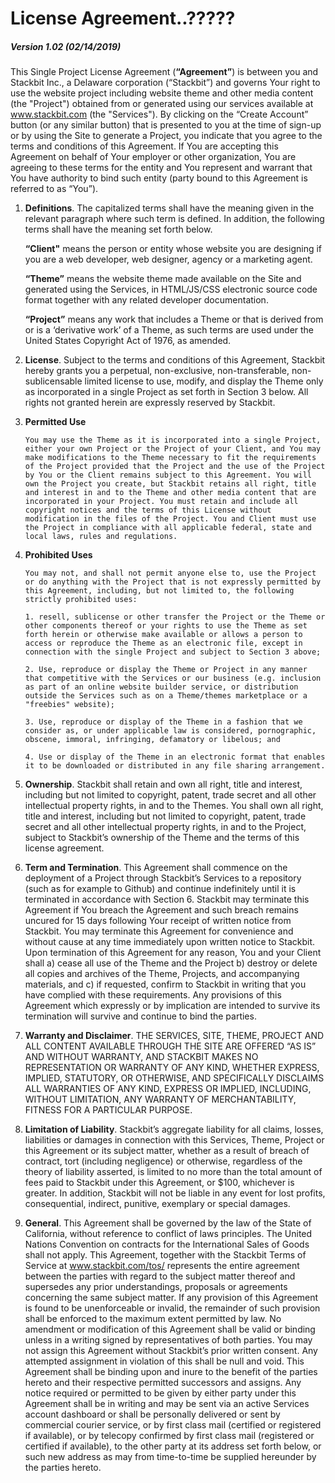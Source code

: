 # License Agreement..?????
##### Version 1.02 (02/14/2019)

This Single Project License Agreement (**“Agreement”**) is between you and Stackbit Inc., a Delaware corporation (“Stackbit”) and governs Your right to use the website project including website theme and other media content (the "Project") obtained from or generated using our services available at www.stackbit.com (the "Services"). By clicking on the “Create Account” button (or any similar button) that is presented to you at the time of sign-up or by using the Site to generate a Project, you indicate that you agree to the terms and conditions of this Agreement. If You are accepting this Agreement on behalf of Your employer or other organization, You are agreeing to these terms for the entity and You represent and warrant that You have authority to bind such entity (party bound to this Agreement is referred to as “You”). 

1. **Definitions**. The capitalized terms shall have the meaning given in the relevant paragraph where such term is defined. In addition, the following terms shall have the meaning set forth below.

   **“Client"** means the person or entity whose website you are designing if you are a web developer, web designer, agency or a marketing agent.
   
   **“Theme”** means the website theme made available on the Site and generated using the Services, in HTML/JS/CSS electronic source code format together with any related developer documentation.
   
   **“Project”** means any work that includes a Theme or that is derived from or is a ‘derivative work’ of a Theme, as such terms are used under the United States Copyright Act of 1976, as amended.

2.	**License**. Subject to the terms and conditions of this Agreement, Stackbit hereby grants you a perpetual, non-exclusive, non-transferable, non-sublicensable limited license to use, modify, and display the Theme only as incorporated in a single Project as set forth in Section 3 below. All rights not granted herein are expressly reserved by Stackbit.

3.	**Permitted Use**

        You may use the Theme as it is incorporated into a single Project, either your own Project or the Project of your Client, and You may make modifications to the Theme necessary to fit the requirements of the Project provided that the Project and the use of the Project by You or the Client remains subject to this Agreement. You will own the Project you create, but Stackbit retains all right, title and interest in and to the Theme and other media content that are incorporated in your Project. You must retain and include all copyright notices and the terms of this License without modification in the files of the Project. You and Client must use the Project in compliance with all applicable federal, state and local laws, rules and regulations.

4.	**Prohibited Uses**

        You may not, and shall not permit anyone else to, use the Project or do anything with the Project that is not expressly permitted by this Agreement, including, but not limited to, the following strictly prohibited uses:

        1. resell, sublicense or other transfer the Project or the Theme or other components thereof or your rights to use the Theme as set forth herein or otherwise make available or allows a person to access or reproduce the Theme as an electronic file, except in connection with the single Project and subject to Section 3 above;
    
        2. Use, reproduce or display the Theme or Project in any manner that competitive with the Services or our business (e.g. inclusion as part of an online website builder service, or distribution outside the Services such as on a Theme/themes marketplace or a "freebies" website);
    
        3. Use, reproduce or display of the Theme in a fashion that we consider as, or under applicable law is considered, pornographic, obscene, immoral, infringing, defamatory or libelous; and
    
        4. Use or display of the Theme in an electronic format that enables it to be downloaded or distributed in any file sharing arrangement.

5.	**Ownership**. Stackbit shall retain and own all right, title and interest, including but not limited to copyright, patent, trade secret and all other intellectual property rights, in and to the Themes. You shall own all right, title and interest, including but not limited to copyright, patent, trade secret and all other intellectual property rights, in and to the Project, subject to Stackbit’s ownership of the Theme and the terms of this license agreement.

6.	**Term and Termination**.  This Agreement shall commence on the deployment of a Project through Stackbit’s Services to a repository (such as for example to Github) and continue indefinitely until it is terminated in accordance with Section 6. Stackbit may terminate this Agreement if You breach the Agreement and such breach remains uncured for 15 days following Your receipt of written notice from Stackbit. You may terminate this Agreement for convenience and without cause at any time immediately upon written notice to Stackbit. Upon termination of this Agreement for any reason, You and your Client shall a) cease all use of the Theme and the Project b) destroy or delete all copies and archives of the Theme, Projects, and accompanying materials, and c) if requested, confirm to Stackbit in writing that you have complied with these requirements. Any provisions of this Agreement which expressly or by implication are intended to survive its termination will survive and continue to bind the parties.

7.	**Warranty and Disclaimer**. THE SERVICES, SITE, THEME, PROJECT AND ALL CONTENT AVAILABLE THROUGH THE SITE ARE OFFERED “AS IS” AND WITHOUT WARRANTY, AND STACKBIT MAKES NO REPRESENTATION OR WARRANTY OF ANY KIND, WHETHER EXPRESS, IMPLIED, STATUTORY, OR OTHERWISE, AND SPECIFICALLY DISCLAIMS ALL WARRANTIES OF ANY KIND, EXPRESS OR IMPLIED, INCLUDING, WITHOUT LIMITATION, ANY WARRANTY OF MERCHANTABILITY, FITNESS FOR A PARTICULAR PURPOSE.

8.	**Limitation of Liability**.  Stackbit’s aggregate liability for all claims, losses, liabilities or damages in connection with this Services, Theme, Project or this Agreement or its subject matter, whether as a result of breach of contract, tort (including negligence) or otherwise, regardless of the theory of liability asserted, is limited to no more than the total amount of fees paid to Stackbit under this Agreement, or $100, whichever is greater.  In addition, Stackbit will not be liable in any event for lost profits, consequential, indirect, punitive, exemplary or special damages.  

9.	**General**. This Agreement shall be governed by the law of the State of California, without reference to conflict of laws principles. The United Nations Convention on contracts for the International Sales of Goods shall not apply. This Agreement, together with the Stackbit Terms of Service at www.stackbit.com/tos/ represents the entire agreement between the parties with regard to the subject matter thereof and supersedes any prior understandings, proposals or agreements concerning the same subject matter. If any provision of this Agreement is found to be unenforceable or invalid, the remainder of such provision shall be enforced to the maximum extent permitted by law. No amendment or modification of this Agreement shall be valid or binding unless in a writing signed by representatives of both parties. You may not assign this Agreement without Stackbit’s prior written consent. Any attempted assignment in violation of this shall be null and void. This Agreement shall be binding upon and inure to the benefit of the parties hereto and their respective permitted successors and assigns. Any notice required or permitted to be given by either party under this Agreement shall be in writing and may be sent via an active Services account dashboard or shall be personally delivered or sent by commercial courier service, or by first class mail (certified or registered if available), or by telecopy confirmed by first class mail (registered or certified if available), to the other party at its address set forth below, or such new address as may from time-to-time be supplied hereunder by the parties hereto.
